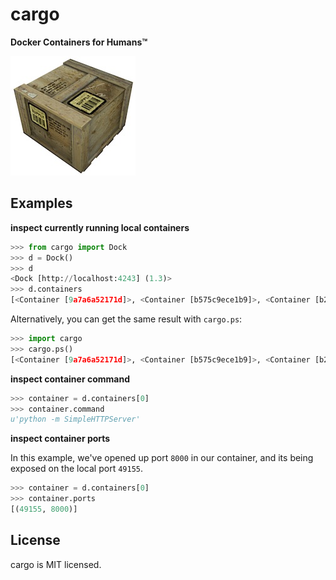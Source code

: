 cargo
=====
**Docker Containers for Humans™**

![](supply_crate.jpg)

## Examples

**inspect currently running local containers**

```python
>>> from cargo import Dock
>>> d = Dock()
>>> d 
<Dock [http://localhost:4243] (1.3)>
>>> d.containers
[<Container [9a7a6a52171d]>, <Container [b575c9ece1b9]>, <Container [b225c9398c4b]>]
```

Alternatively, you can get the same result with `cargo.ps`:

```python
>>> import cargo
>>> cargo.ps()
[<Container [9a7a6a52171d]>, <Container [b575c9ece1b9]>, <Container [b225c9398c4b]>]
```

**inspect container command**

```python
>>> container = d.containers[0]
>>> container.command
u'python -m SimpleHTTPServer'
```

**inspect container ports**

In this example, we've opened up port `8000` in our container, and its being 
exposed on the local port `49155`.

```python
>>> container = d.containers[0]
>>> container.ports
[(49155, 8000)]
```

## License

cargo is MIT licensed.
